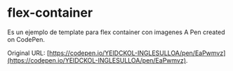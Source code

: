 # flex-container

Es un ejemplo de template para flex container con imagenes
A Pen created on CodePen.

Original URL: [https://codepen.io/YEIDCKOL-INGLESULLOA/pen/EaPwmvz](https://codepen.io/YEIDCKOL-INGLESULLOA/pen/EaPwmvz).

